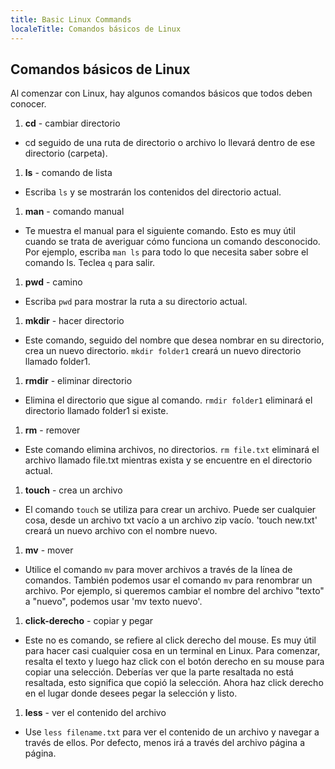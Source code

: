 ```yaml
---
title: Basic Linux Commands
localeTitle: Comandos básicos de Linux
---
```

## Comandos básicos de Linux

Al comenzar con Linux, hay algunos comandos básicos que todos deben conocer.

1.  **cd** - cambiar directorio

*   cd seguido de una ruta de directorio o archivo lo llevará dentro de ese directorio (carpeta).

1.  **ls** - comando de lista

*   Escriba `ls` y se mostrarán los contenidos del directorio actual.

1.  **man** - comando manual

*   Te muestra el manual para el siguiente comando. Esto es muy útil cuando se trata de averiguar cómo funciona un comando desconocido. Por ejemplo, escriba `man ls` para todo lo que necesita saber sobre el comando ls. Teclea `q` para salir.

1.  **pwd** - camino

*   Escriba `pwd` para mostrar la ruta a su directorio actual.

1.  **mkdir** - hacer directorio

*   Este comando, seguido del nombre que desea nombrar en su directorio, crea un nuevo directorio. `mkdir folder1` creará un nuevo directorio llamado folder1.

1.  **rmdir** - eliminar directorio

*   Elimina el directorio que sigue al comando. `rmdir folder1` eliminará el directorio llamado folder1 si existe.

1.  **rm** - remover

*   Este comando elimina archivos, no directorios. `rm file.txt` eliminará el archivo llamado file.txt mientras exista y se encuentre en el directorio actual.

1.  **touch** - crea un archivo

*   El comando `touch` se utiliza para crear un archivo. Puede ser cualquier cosa, desde un archivo txt vacío a un archivo zip vacío. 'touch new.txt' creará un nuevo archivo con el nombre nuevo.

1.  **mv** - mover

*   Utilice el comando `mv` para mover archivos a través de la línea de comandos. También podemos usar el comando `mv` para renombrar un archivo. Por ejemplo, si queremos cambiar el nombre del archivo "texto" a "nuevo", podemos usar 'mv texto nuevo'.

1.  **click-derecho** - copiar y pegar

*   Este no es comando, se refiere al click derecho del mouse. Es muy útil para hacer casi cualquier cosa en un terminal en Linux. Para comenzar, resalta el texto y luego haz click con el botón derecho en su mouse para copiar una selección. Deberías ver que la parte resaltada no está resaltada, esto significa que copió la selección. Ahora haz click derecho en el lugar donde desees pegar la selección y listo.

1.  **less** - ver el contenido del archivo

*   Use `less filename.txt` para ver el contenido de un archivo y navegar a través de ellos. Por defecto, menos irá a través del archivo página a página.
